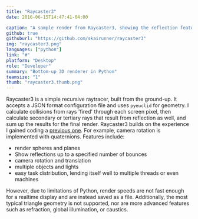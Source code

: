 ```yaml
---
title: "Raycaster3"
date: 2016-06-15T14:47:41-04:00

caption: "A sample render from Raycaster3, showing the reflection feature and the available geometry."
github: true
githuburl: "https://github.com/skairunner/raycaster3"
img: "raycaster3.png"
languages: ["python"]
link: "#"
platform: "Desktop"
role: "Developer"
summary: "Bottom-up 3D renderer in Python"
teamsize: "1"
thumb: "raycaster3.thumb.png"
---
```


Raycaster3 is a simple recursive raytracer, built from the ground-up. It accepts a JSON format configuration file and uses `pyeuclid` for geometry. I calculate collisions from rays 'fired' through each screen pixel, then calculate secondary or tertiary rays that result from reflection as well, and sum up the results for the final render. Raycaster3 builds on the experience I gained coding a [previous one](https://github.com/Skyyrunner/Raytracer). For example, camera rotation is implemented with quaternions. Features include:

* render spheres and planes
* Show reflections up to a specified number of bounces
* camera rotation and translation
* multiple objects and lights
* easy task distribution, lending itself well to multiple threads or even machines

However, due to limitations of Python, render speeds are not fast enough for a realtime display and are instead saved as a file. Additionally, the most typical triangle geometry is not supported, nor are more advanced features such as refraction, global illumination, or caustics.